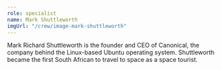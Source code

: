```yaml
---
role: specialist
name: Mark Shuttleworth
imgUrl: "/crew/image-mark-shuttleworth"
---
```


Mark Richard Shuttleworth is the founder and CEO of Canonical, the company behind
the Linux-based Ubuntu operating system. Shuttleworth became the first South
African to travel to space as a space tourist.
